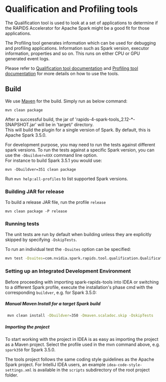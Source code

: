 # Qualification and Profiling tools

The Qualification tool is used to look at a set of applications to determine if the RAPIDS Accelerator for Apache Spark
might be a good fit for those applications.

The Profiling tool generates information which can be used for debugging and profiling applications.
Information such as Spark version, executor information, properties and so on. This runs on either CPU or
GPU generated event logs.

Please refer to [Qualification tool documentation](https://docs.nvidia.com/spark-rapids/user-guide/latest/qualification/overview.html)
and [Profiling tool documentation](https://docs.nvidia.com/spark-rapids/user-guide/latest/profiling/overview.html)
for more details on how to use the tools.

## Build

We use [Maven](https://maven.apache.org) for the build. Simply run as below command:

```shell script
mvn clean package
```

After a successful build, the jar of 'rapids-4-spark-tools_2.12-*-SNAPSHOT.jar' will be in 'target/' directory.  
This will build the plugin for a single version of Spark. By default, this is Apache Spark 3.5.0.

For development purpose, you may need to run the tests against different spark versions.
To run the tests against a specific Spark version, you can use the `-Dbuildver=XXX` command line option.  
For instance to build Spark 3.5.1 you would use:

```shell script
mvn -Dbuildver=351 clean package
```

Run `mvn help:all-profiles` to list supported Spark versions.

### Building JAR for release

To build a release JAR file, run the profile `release`

```shell script
mvn clean package -P release
```

### Running tests

The unit tests are run by default when building unless they are explicitly skipped by specifying `-DskipTests`.

To run an individual test the `-Dsuites` option can be specified:

```bash
mvn test -Dsuites=com.nvidia.spark.rapids.tool.qualification.QualificationSuite
```


### Setting up an Integrated Development Environment

Before proceeding with importing spark-rapids-tools into IDEA or switching to a different Spark
profile, execute the installation's phase cmd with the corresponding `buildver`, e.g. for Spark 3.5.0:

##### Manual Maven Install for a target Spark build

```bash
 mvn clean install -Dbuildver=350 -Dmaven.scaladoc.skip -DskipTests
```

##### Importing the project

To start working with the project in IDEA is as easy as importing the project as a Maven project.
Select the profile used in the mvn command above, e.g. `spark350` for Spark 3.5.0.

The tools project follows the same coding style guidelines as the Apache Spark
project.  For IntelliJ IDEA users, an example `idea-code-style-settings.xml` is available in the
`scripts` subdirectory of the root project folder.
